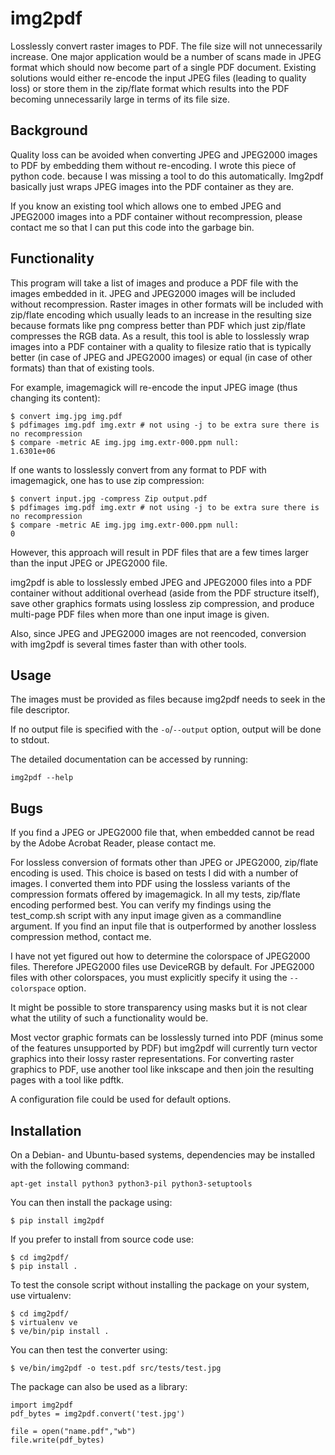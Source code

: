 img2pdf
=======

Losslessly convert raster images to PDF. The file size will not unnecessarily
increase. One major application would be a number of scans made in JPEG format
which should now become part of a single PDF document.  Existing solutions
would either re-encode the input JPEG files (leading to quality loss) or store
them in the zip/flate format which results into the PDF becoming unnecessarily
large in terms of its file size.

Background
----------

Quality loss can be avoided when converting JPEG and JPEG2000 images to PDF by
embedding them without re-encoding.  I wrote this piece of python code.
because I was missing a tool to do this automatically. Img2pdf basically just
wraps JPEG images into the PDF container as they are.

If you know an existing tool which allows one to embed JPEG and JPEG2000 images
into a PDF container without recompression, please contact me so that I can put
this code into the garbage bin.

Functionality
-------------

This program will take a list of images and produce a PDF file with the images
embedded in it.  JPEG and JPEG2000 images will be included without
recompression.  Raster images in other formats will be included with zip/flate
encoding which usually leads to an increase in the resulting size because
formats like png compress better than PDF which just zip/flate compresses the
RGB data.  As a result, this tool is able to losslessly wrap images into a PDF
container with a quality to filesize ratio that is typically better (in case of
JPEG and JPEG2000 images) or equal (in case of other formats) than that of
existing tools.

For example, imagemagick will re-encode the input JPEG image (thus changing
its content):

	$ convert img.jpg img.pdf
	$ pdfimages img.pdf img.extr # not using -j to be extra sure there is no recompression
	$ compare -metric AE img.jpg img.extr-000.ppm null:
	1.6301e+06

If one wants to losslessly convert from any format to PDF with
imagemagick, one has to use zip compression:

	$ convert input.jpg -compress Zip output.pdf
	$ pdfimages img.pdf img.extr # not using -j to be extra sure there is no recompression
	$ compare -metric AE img.jpg img.extr-000.ppm null:
	0

However, this approach will result in PDF files that are a few times larger
than the input JPEG or JPEG2000 file.

img2pdf is able to losslessly embed JPEG and JPEG2000 files into a PDF
container without additional overhead (aside from the PDF structure itself),
save other graphics formats using lossless zip compression, and produce
multi-page PDF files when more than one input image is given.

Also, since JPEG and JPEG2000 images are not reencoded, conversion with img2pdf
is several times faster than with other tools.

Usage
-----

The images must be provided as files because img2pdf needs to seek in the file
descriptor.

If no output file is specified with the `-o`/`--output` option, output will be
done to stdout.

The detailed documentation can be accessed by running:

	img2pdf --help


Bugs
----

If you find a JPEG or JPEG2000 file that, when embedded cannot be read
by the Adobe Acrobat Reader, please contact me.

For lossless conversion of formats other than JPEG or JPEG2000, zip/flate
encoding is used.  This choice is based on tests I did with a number of images.
I converted them into PDF using the lossless variants of the compression
formats offered by imagemagick.  In all my tests, zip/flate encoding performed
best.  You can verify my findings using the test_comp.sh script with any input
image given as a commandline argument.  If you find an input file that is
outperformed by another lossless compression method, contact me.

I have not yet figured out how to determine the colorspace of JPEG2000 files.
Therefore JPEG2000 files use DeviceRGB by default. For JPEG2000 files with
other colorspaces, you must explicitly specify it using the `--colorspace`
option.

It might be possible to store transparency using masks but it is not clear
what the utility of such a functionality would be.

Most vector graphic formats can be losslessly turned into PDF (minus some of
the features unsupported by PDF) but img2pdf will currently turn vector
graphics into their lossy raster representations. For converting raster
graphics to PDF, use another tool like inkscape and then join the resulting
pages with a tool like pdftk.

A configuration file could be used for default options.

Installation
------------

On a Debian- and Ubuntu-based systems, dependencies may be installed
with the following command:

	apt-get install python3 python3-pil python3-setuptools

You can then install the package using:

	$ pip install img2pdf

If you prefer to install from source code use:

	$ cd img2pdf/
	$ pip install .

To test the console script without installing the package on your system,
use virtualenv:

	$ cd img2pdf/
	$ virtualenv ve
	$ ve/bin/pip install .

You can then test the converter using:

	$ ve/bin/img2pdf -o test.pdf src/tests/test.jpg

The package can also be used as a library:

	import img2pdf
	pdf_bytes = img2pdf.convert('test.jpg')

	file = open("name.pdf","wb")
	file.write(pdf_bytes)
